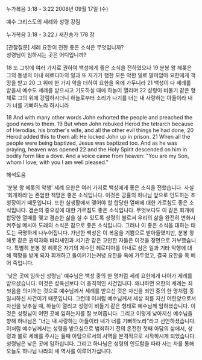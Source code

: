 누가복음 3:18 - 3:22 
2008년 09월 17일 (수)

예수 그리스도의 세례와 성령 강림



누가복음 3:18 - 3:22 / 새찬송가 178 장


[관찰질문]
세례 요한이 전한 좋은 소식은 무엇입니까?  
성령님이 임하시는 곳은 어디입니까? 

18 또 그밖에 여러 가지로 권하여 백성에게 좋은 소식을 전하였으나 
19 분봉 왕 헤롯은 그의 동생의 아내 헤로디아의 일과 또 자기가 행한 모든 악한 일로 말미암아 요한에게 책망을 받고 
20 그 위에 한 가지 악을 더하여 요한을 옥에 가두니라 
21 백성이 다 세례를 받을새 예수도 세례를 받으시고 기도하실 때에 하늘이 열리며 
22 성령이 비둘기 같은 형체로 그의 위에 강림하시더니 하늘로부터 소리가 나기를 너는 내 사랑하는 아들이라 내가 너를 기뻐하노라 하시니라 

18 And with many other words John exhorted the people and preached the good news to them. 
19 But when John rebuked Herod the tetrarch because of Herodias, his brother's wife, and all the other evil things he had done, 
20 Herod added this to them all: He locked John up in prison. 
21 When all the people were being baptized, Jesus was baptized too. And as he was praying, heaven was opened 
22 and the Holy Spirit descended on him in bodily form like a dove. And a voice came from heaven: "You are my Son, whom I love; with you I am well pleased."

해석도움





'분봉 왕 헤롯의 악행'
 세례 요한은 여러 가지로 백성에게 좋은 소식을 전했습니다. 사실 ‘회개하라’는 존엄한 책망은 좋은 소식입니다. 이것은 긍휼의 하나님 앞으로 인도하는 초청장이기 때문입니다. 또한 실생활에서 맺어야 할 합당한 열매에 대한 가르침도 좋은 소식입니다. 겸손의 중요성에 대한 가르침도 좋은 소식입니다. 무엇보다도 이 같은 회개에 합당한 열매를 맺고 겸손한 삶을 살 수 있도록 성령의 불로서 우리의 삶을 완전히 변화시켜주실 메시아 도래의 소식은 참으로 좋은 소식입니다. 그러나 이 좋은 소식을 대하는 태도는 극명하게 나누어집니다. 가난한 백성은 이 복음을 기쁨으로 받아들였지만, 분봉 왕 헤롯 같은 권력자와 바리새인과 서기관 같은 교만한 자들은 이것을 정면으로 거부했습니다. 특별히 분봉 왕 헤롯은 자기의 제수인 헤로디아를 아내로 삼은 일과 기타 악행에 대해 책망을 받게 되자 회개하고 돌이키기는커녕 요한을 옥에 가두었고, 결국 요한을 목 베어 죽입니다. 

'낮은 곳에 임하신 성령님'
 예수님은 백성 중의 한 명처럼 세례 요한에게 나아가 세례를 받으셨습니다. 이것은 성육신보다 더 충격적인 사건입니다. 왜냐하면 요한의 세례는 죄 씻음을 의미하는 것으로 예수님께서 세례를 받으신 것은 자신을 죄인 중의 한 명처럼 동일시하신 사건이기 때문입니다. 그런데 이처럼 예수님께서 세상 죄를 지신 어린양으로서 자신을 낮추실 때, 하늘이 열리고 성령이 비둘기 같은 형태로 예수님께 임하셨습니다. 이것은 성령님이 어떤 곳에 임하는지를 잘 보여줍니다. 그리고 이렇게 낮아지신 예수님을 향해 하나님은 “너는 내 사랑하는 아들이라 내가 너를 기뻐하노라”라고 선언하셨습니다. 이처럼 예수님께서는 성령을 받으심으로 범죄하기 전의 온전한 첫째 아담의 삶에서, 성령과 불로 세례를 주시는 둘째 아담으로서의 사역을 본격적으로 시작하시게 되었습니다. 성령님은 낮은 곳에 임하십니다. 그리고 하나님은 성령의 인도함을 따라 사는 자를 통해 오늘도 하나님 나라의 새 역사를 이루어가십니다.